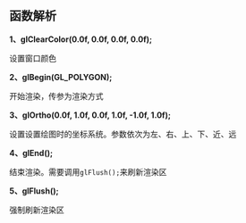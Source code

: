 ## 函数解析

**1、glClearColor(0.0f, 0.0f, 0.0f, 0.0f);**

设置窗口颜色

**2、glBegin(GL_POLYGON);**

开始渲染，传参为渲染方式

**3、glOrtho(0.0f, 1.0f, 0.0f, 1.0f, -1.0f, 1.0f);**

设置设置绘图时的坐标系统。参数依次为左、右、上、下、近、远

**4、glEnd();**

结束渲染。需要调用`glFlush();`来刷新渲染区

**5、glFlush();**

强制刷新渲染区

